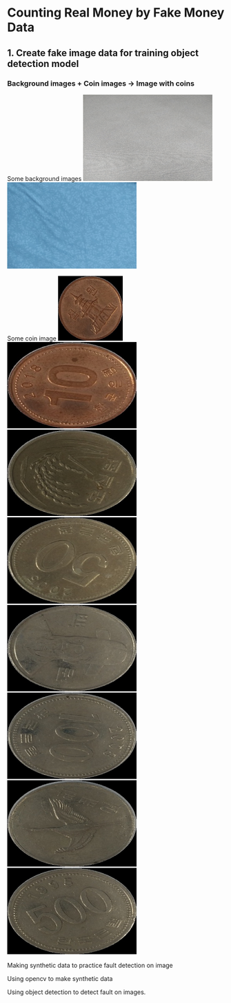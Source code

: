 # Counting Real Money by Fake Money Data

## 1. Create fake image data for training object detection model
### Background images + Coin images -> Image with coins

Some background images
<img src="https://github.com/oattao/CountingKoreanCoin/blob/master/data/backgrounds/bg%20(1).jpg" width="300" height="200" /> <img src="https://github.com/oattao/CountingKoreanCoin/blob/master/data/backgrounds/bg%20(5).jpg" width="300" height="200" />

Some coin image
<img src="https://github.com/oattao/CountingKoreanCoin/blob/master/data/coin_seeds/10h.jpg" width="150" height="150" /> <img src="https://github.com/oattao/CountingKoreanCoin/blob/master/data/coin_seeds/10t.jpg" width="300" height="200" /> <img src="https://github.com/oattao/CountingKoreanCoin/blob/master/data/coin_seeds/50h.jpg" width="300" height="200" /> <img src="https://github.com/oattao/CountingKoreanCoin/blob/master/data/coin_seeds/50t.jpg" width="300" height="200" /> <img src="https://github.com/oattao/CountingKoreanCoin/blob/master/data/coin_seeds/100h.jpg" width="300" height="200" /> <img src="https://github.com/oattao/CountingKoreanCoin/blob/master/data/coin_seeds/100t.jpg" width="300" height="200" /> <img src="https://github.com/oattao/CountingKoreanCoin/blob/master/data/coin_seeds/500h.jpg" width="300" height="200" /> <img src="https://github.com/oattao/CountingKoreanCoin/blob/master/data/coin_seeds/500t.jpg" width="300" height="200" />

Making synthetic data to practice fault detection on image

Using opencv to make synthetic data

Using object detection to detect fault on images.
